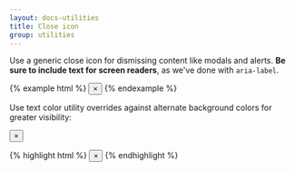 ```yaml
---
layout: docs-utilities
title: Close icon
group: utilities
---
```


Use a generic close icon for dismissing content like modals and alerts. **Be sure to include text for screen readers**, as we've done with `aria-label`.

{% example html %}
<button type="button" class="close" aria-label="Close">
  <span aria-hidden="true">&times;</span>
</button>
{% endexample %}

Use text color utility overrides against alternate background colors for greater visibility:

<div class="row">
  <div class="col-md-12">
    <div class="card card-inverse">
      <div class="card-block">
        <button type="button" class="close text-inverse" aria-label="Close">
          <span aria-hidden="true">×</span>
        </button>
      </div>
    </div>
  </div>
</div>

{% highlight html %}
<button type="button" class="close text-inverse" aria-label="Close">
  <span aria-hidden="true">&times;</span>
</button>
{% endhighlight %}
